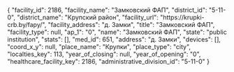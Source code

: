 {
    "facility_id": 2186,
    "facility_name": "Замковский ФАП",
    "district_id": "5-11-0",
    "district_name": "Крупский район",
    "facility_url": "https:\/\/krupki-crb.by\/fapy\/",
    "facility_address": "д. Замки",
    "title": "Замковский ФАП",
    "facility_type": null,
    "ap_1": "0",
    "name": "Замковский ФАП",
    "state": "public institution",
    "stats": [],
    "med_id": 651,
    "address": "д. Замки",
    "devices": [],
    "coord_x_y": null,
    "place_name": "Крупки",
    "place_type": "city",
    "localties_key": 113,
    "year_of_closing": null,
    "year_of_opening": "0",
    "healthcare_facility_key": 2186,
    "administrative_division_id": "5-11-0"
}